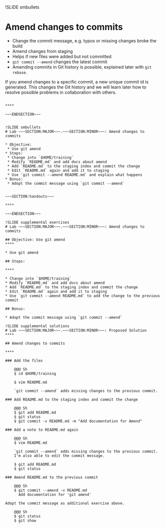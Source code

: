 !SLIDE smbullets
# Amend changes to commits

* Change the commit message, e.g. typos or missing changes broke the build
* Amend changes from staging
* Helps if new files were added but not committed
* `git commit --amend` changes the latest commit
 * Amending commits in Git history is possible, explained later with `git rebase`.

If you amend changes to a specific commit, a new unique commit id is generated.
This changes the Git history and we will learn later how to resolve possible
problems in collaboration with others.

~~~SECTION:handouts~~~

****

~~~ENDSECTION~~~


!SLIDE smbullets
# Lab ~~~SECTION:MAJOR~~~.~~~SECTION:MINOR~~~: Amend changes to commits

* Objective:
 * Use git amend
* Steps:
 * Change into `$HOME/training`
 * Modify `README.md` and add docs about amend
 * Add `README.md` to the staging index and commit the change
 * Edit `README.md` again and add it to staging
 * Use `git commit --amend README.md` and explain what happens
* Bonus:
 * Adopt the commit message using `git commit --amend`


~~~SECTION:handouts~~~

****

~~~ENDSECTION~~~

!SLIDE supplemental exercises
# Lab ~~~SECTION:MAJOR~~~.~~~SECTION:MINOR~~~: Amend changes to commits

## Objective: Use git amend
****

* Use git amend

## Steps:

****

* Change into `$HOME/training`
* Modify `README.md` and add docs about amend
* Add `README.md` to the staging index and commit the change
* Edit `README.md` again and add it to staging
* Use `git commit --amend README.md` to add the change to the previous commit

## Bonus:

* Adopt the commit message using `git commit --amend`

!SLIDE supplemental solutions
# Lab ~~~SECTION:MAJOR~~~.~~~SECTION:MINOR~~~: Proposed Solution
****

## Amend changes to commits

****

### Add the files

    @@@ Sh
    $ cd $HOME/training

    $ vim README.md

    `git commit --amend` adds missing changes to the previous commit.

### Add README.md to the staging index and commit the change

    @@@ Sh
    $ git add README.md
    $ git status
    $ git commit -v README.md -m "Add documentation for Amend"

### Add a note to README.md again

    @@@ Sh
    $ vim README.md

    `git commit --amend` adds missing changes to the previous commit.
    I'm also able to edit the commit message.

    $ git add README.md
    $ git status

### Amend README.md to the previous commit

    @@@ Sh
    $ git commit --amend -v README.md
      Add documentation for 'git amend'

Adopt the commit message as additional exercise above.

    @@@ Sh
    $ git status
    $ git show

